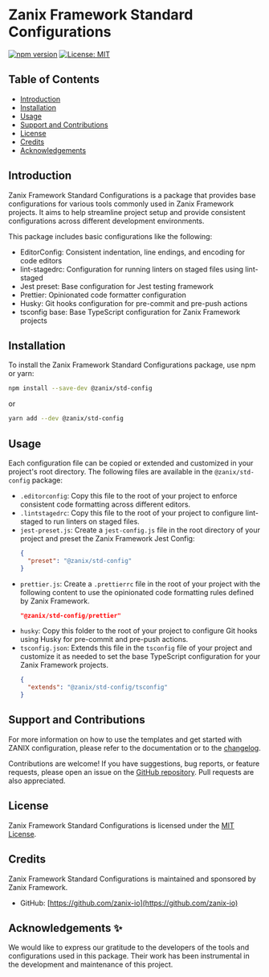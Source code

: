 # Zanix Framework Standard Configurations

[![npm version](https://badge.fury.io/js/%40zanix%2Fstd-config.svg)](https://badge.fury.io/js/%40zanix%2Fstd-config)
[![License: MIT](https://img.shields.io/badge/License-MIT-blue.svg)](https://opensource.org/licenses/MIT)

## Table of Contents

- [Introduction](#introduction)
- [Installation](#installation)
- [Usage](#usage)
- [Support and Contributions](#support-and-contributions)
- [License](#license)
- [Credits](#credits)
- [Acknowledgements](#acknowledgements)

## Introduction

Zanix Framework Standard Configurations is a package that provides base configurations for various tools commonly used in Zanix Framework projects. It aims to help streamline project setup and provide consistent configurations across different development environments.

This package includes basic configurations like the following:

- EditorConfig: Consistent indentation, line endings, and encoding for code editors
- lint-stagedrc: Configuration for running linters on staged files using lint-staged
- Jest preset: Base configuration for Jest testing framework
- Prettier: Opinionated code formatter configuration
- Husky: Git hooks configuration for pre-commit and pre-push actions
- tsconfig base: Base TypeScript configuration for Zanix Framework projects

## Installation

To install the Zanix Framework Standard Configurations package, use npm or yarn:

```bash
npm install --save-dev @zanix/std-config
```

or

```bash
yarn add --dev @zanix/std-config
```

## Usage

Each configuration file can be copied or extended and customized in your project's root directory. The following files are available in the `@zanix/std-config` package:

- `.editorconfig`: Copy this file to the root of your project to enforce consistent code formatting across different editors.
- `.lintstagedrc`: Copy this file to the root of your project to configure lint-staged to run linters on staged files.
- `jest-preset.js`: Create a `jest-config.js` file in the root directory of your project and preset the Zanix Framework Jest Config:
  ```json
  {
    "preset": "@zanix/std-config"
  }
  ```
- `prettier.js`: Create a `.prettierrc` file in the root of your project with the following content to use the opinionated code formatting rules defined by Zanix Framework.
  ```json
  "@zanix/std-config/prettier"
  ```
- `husky`: Copy this folder to the root of your project to configure Git hooks using Husky for pre-commit and pre-push actions.
- `tsconfig.json`: Extends this file in the `tsconfig` file of your project and customize it as needed to set the base TypeScript configuration for your Zanix Framework projects.
  ```json
  {
    "extends": "@zanix/std-config/tsconfig"
  }
  ```

## Support and Contributions

For more information on how to use the templates and get started with ZANIX configuration, please refer to the documentation or to the [changelog](./std-config/CHANGELOG.md#changelog).

Contributions are welcome! If you have suggestions, bug reports, or feature requests, please open an issue on the [GitHub repository](https://github.com/zanix-io/zjs-config/tree/master/std-config). Pull requests are also appreciated.

## License

Zanix Framework Standard Configurations is licensed under the [MIT License](https://opensource.org/licenses/MIT).

## Credits

Zanix Framework Standard Configurations is maintained and sponsored by Zanix Framework.

- GitHub: [https://github.com/zanix-io](https://github.com/zanix-io)

<a name="acknowledgements"></a>

## Acknowledgements ✨

We would like to express our gratitude to the developers of the tools and configurations used in this package. Their work has been instrumental in the development and maintenance of this project.
